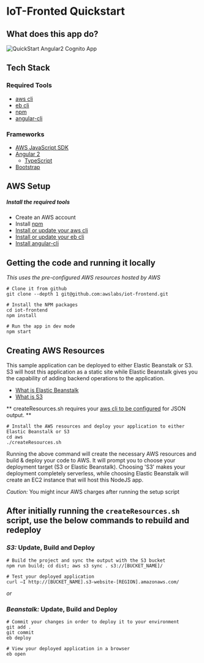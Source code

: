 IoT-Fronted Quickstart  
===================================================

## What does this app do?
![QuickStart Angular2 Cognito App](/aws/meta/Cognito-Angular2-QuickStart.png?raw=true)

## Tech Stack
### Required Tools
* [aws cli](http://docs.aws.amazon.com/cli/latest/userguide/installing.html)
* [eb cli](http://docs.aws.amazon.com/elasticbeanstalk/latest/dg/eb-cli3-install.html)
* [npm](https://www.npmjs.com/)
* [angular-cli](https://github.com/angular/angular-cli)

### Frameworks
* [AWS JavaScript SDK](http://docs.aws.amazon.com/AWSJavaScriptSDK/guide/browser-intro.html)
* [Angular 2](https://angular.io/docs/ts/latest/quickstart.html)
    * [TypeScript](https://www.typescriptlang.org/docs/tutorial.html)
* [Bootstrap](http://getbootstrap.com/)

## AWS Setup
##### Install the required tools
* Create an AWS account
* Install [npm](https://www.npmjs.com/)
* [Install or update your aws cli](http://docs.aws.amazon.com/cli/latest/userguide/installing.html)
* [Install or update your eb cli](http://docs.aws.amazon.com/elasticbeanstalk/latest/dg/eb-cli3-install.html)
* [Install angular-cli](https://github.com/angular/angular-cli)


## Getting the code and running it locally
_This uses the pre-configured AWS resources hosted by AWS_

```
# Clone it from github
git clone --depth 1 git@github.com:awslabs/iot-frontend.git
```
```
# Install the NPM packages
cd iot-frontend
npm install
```
```
# Run the app in dev mode
npm start
```

## Creating AWS Resources
This sample application can be deployed to either Elastic Beanstalk or S3. S3 will host this application as a static site
while Elastic Beanstalk gives you the capability of adding backend operations to the application.

* [What is Elastic Beanstalk](http://docs.aws.amazon.com/elasticbeanstalk/latest/dg/Welcome.html)
* [What is S3](http://docs.aws.amazon.com/AmazonS3/latest/dev/Welcome.html)

** createResources.sh requires your [aws cli to be configured](http://docs.aws.amazon.com/cli/latest/userguide/controlling-output.html) for JSON output.  **

```
# Install the AWS resources and deploy your application to either Elastic Beanstalk or S3
cd aws
./createResources.sh
```

Running the above command will create the necessary AWS resources and build & deploy your code to AWS.
It will prompt you to choose your deployment target (S3 or Elastic Beanstalk). Choosing 'S3' makes your deployment
completely serverless, while choosing Elastic Beanstalk will create an EC2 instance that will host this NodeJS app.

*Caution:* You might incur AWS charges after running the setup script

## After initially running the ```createResources.sh``` script, use the below commands to rebuild and redeploy

### _S3:_ Update, Build and Deploy
```
# Build the project and sync the output with the S3 bucket
npm run build; cd dist; aws s3 sync . s3://[BUCKET_NAME]/
```
```
# Test your deployed application
curl –I http://[BUCKET_NAME].s3-website-[REGION].amazonaws.com/
```
*or*

### _Beanstalk:_ Update, Build and Deploy
```
# Commit your changes in order to deploy it to your environment
git add .
git commit
eb deploy
```
```
# View your deployed application in a browser
eb open
```
